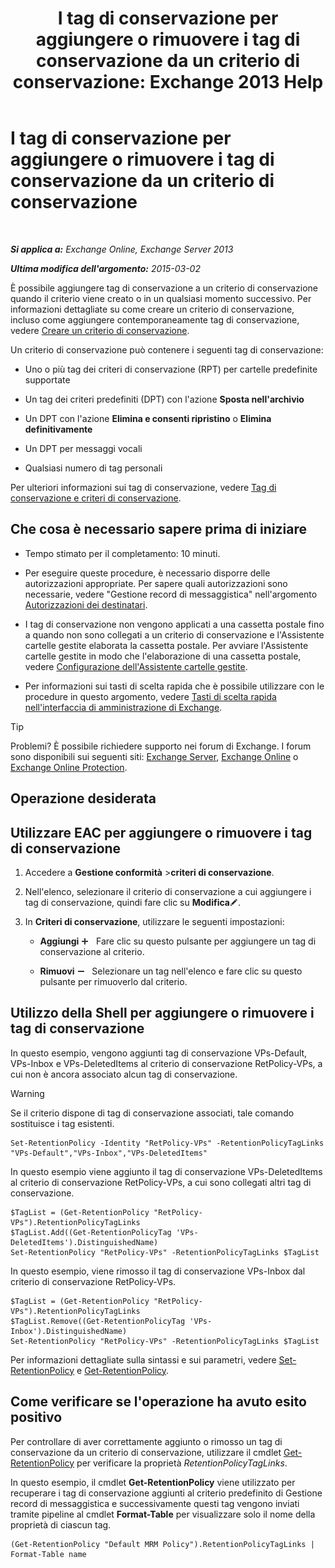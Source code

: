 ﻿---
title: 'I tag di conservazione per aggiungere o rimuovere i tag di conservazione da un criterio di conservazione: Exchange 2013 Help'
TOCTitle: I tag di conservazione per aggiungere o rimuovere i tag di conservazione da un criterio di conservazione
ms:assetid: 3a5196ce-2764-453d-9bc1-5ec22d06b40d
ms:mtpsurl: https://technet.microsoft.com/it-it/library/Dd362328(v=EXCHG.150)
ms:contentKeyID: 50480442
ms.date: 05/22/2018
mtps_version: v=EXCHG.150
ms.translationtype: MT
---

# I tag di conservazione per aggiungere o rimuovere i tag di conservazione da un criterio di conservazione

 

_**Si applica a:** Exchange Online, Exchange Server 2013_

_**Ultima modifica dell'argomento:** 2015-03-02_

È possibile aggiungere tag di conservazione a un criterio di conservazione quando il criterio viene creato o in un qualsiasi momento successivo. Per informazioni dettagliate su come creare un criterio di conservazione, incluso come aggiungere contemporaneamente tag di conservazione, vedere [Creare un criterio di conservazione](create-a-retention-policy-exchange-2013-help.md).

Un criterio di conservazione può contenere i seguenti tag di conservazione:

  - Uno o più tag dei criteri di conservazione (RPT) per cartelle predefinite supportate

  - Un tag dei criteri predefiniti (DPT) con l'azione **Sposta nell'archivio**

  - Un DPT con l'azione **Elimina e consenti ripristino** o **Elimina definitivamente**

  - Un DPT per messaggi vocali

  - Qualsiasi numero di tag personali

Per ulteriori informazioni sui tag di conservazione, vedere [Tag di conservazione e criteri di conservazione](retention-tags-and-retention-policies-exchange-2013-help.md).

## Che cosa è necessario sapere prima di iniziare

  - Tempo stimato per il completamento: 10 minuti.

  - Per eseguire queste procedure, è necessario disporre delle autorizzazioni appropriate. Per sapere quali autorizzazioni sono necessarie, vedere "Gestione record di messaggistica" nell'argomento [Autorizzazioni dei destinatari](recipients-permissions-exchange-2013-help.md).

  - I tag di conservazione non vengono applicati a una cassetta postale fino a quando non sono collegati a un criterio di conservazione e l'Assistente cartelle gestite elaborata la cassetta postale. Per avviare l'Assistente cartelle gestite in modo che l'elaborazione di una cassetta postale, vedere [Configurazione dell'Assistente cartelle gestite](configure-the-managed-folder-assistant-exchange-2013-help.md).

  - Per informazioni sui tasti di scelta rapida che è possibile utilizzare con le procedure in questo argomento, vedere [Tasti di scelta rapida nell'interfaccia di amministrazione di Exchange](keyboard-shortcuts-in-the-exchange-admin-center-exchange-online-protection-help.md).


> [!TIP]
> Problemi? È possibile richiedere supporto nei forum di Exchange. I forum sono disponibili sui seguenti siti: <A href="https://go.microsoft.com/fwlink/p/?linkid=60612">Exchange Server</A>, <A href="https://go.microsoft.com/fwlink/p/?linkid=267542">Exchange Online</A> o <A href="https://go.microsoft.com/fwlink/p/?linkid=285351">Exchange Online Protection</A>.



## Operazione desiderata

## Utilizzare EAC per aggiungere o rimuovere i tag di conservazione

1.  Accedere a **Gestione conformità** \>**criteri di conservazione**.

2.  Nell'elenco, selezionare il criterio di conservazione a cui aggiungere i tag di conservazione, quindi fare clic su **Modifica**![Icona Modifica](images/JJ218640.6f53ccb2-1f13-4c02-bea0-30690e6ea71d(EXCHG.150).gif "Icona Modifica").

3.  In **Criteri di conservazione**, utilizzare le seguenti impostazioni:
    
      - **Aggiungi** ![Icona Aggiungi](images/JJ218640.c1e75329-d6d7-4073-a27d-498590bbb558(EXCHG.150).gif "Icona Aggiungi")   Fare clic su questo pulsante per aggiungere un tag di conservazione al criterio.
    
      - **Rimuovi** ![Icona Rimuovi](images/JJ657492.479b6ced-8d64-4277-a725-f17fea202b28(EXCHG.150).gif "Icona Rimuovi")   Selezionare un tag nell'elenco e fare clic su questo pulsante per rimuoverlo dal criterio.

## Utilizzo della Shell per aggiungere o rimuovere i tag di conservazione

In questo esempio, vengono aggiunti tag di conservazione VPs-Default, VPs-Inbox e VPs-DeletedItems al criterio di conservazione RetPolicy-VPs, a cui non è ancora associato alcun tag di conservazione.


> [!WARNING]
> Se il criterio dispone di tag di conservazione associati, tale comando sostituisce i tag esistenti.



    Set-RetentionPolicy -Identity "RetPolicy-VPs" -RetentionPolicyTagLinks "VPs-Default","VPs-Inbox","VPs-DeletedItems"

In questo esempio viene aggiunto il tag di conservazione VPs-DeletedItems al criterio di conservazione RetPolicy-VPs, a cui sono collegati altri tag di conservazione.

    $TagList = (Get-RetentionPolicy "RetPolicy-VPs").RetentionPolicyTagLinks
    $TagList.Add((Get-RetentionPolicyTag 'VPs-DeletedItems').DistinguishedName)
    Set-RetentionPolicy "RetPolicy-VPs" -RetentionPolicyTagLinks $TagList

In questo esempio, viene rimosso il tag di conservazione VPs-Inbox dal criterio di conservazione RetPolicy-VPs.

    $TagList = (Get-RetentionPolicy "RetPolicy-VPs").RetentionPolicyTagLinks
    $TagList.Remove((Get-RetentionPolicyTag 'VPs-Inbox').DistinguishedName)
    Set-RetentionPolicy "RetPolicy-VPs" -RetentionPolicyTagLinks $TagList

Per informazioni dettagliate sulla sintassi e sui parametri, vedere [Set-RetentionPolicy](https://technet.microsoft.com/it-it/library/dd335196\(v=exchg.150\)) e [Get-RetentionPolicy](https://technet.microsoft.com/it-it/library/dd298086\(v=exchg.150\)).

## Come verificare se l'operazione ha avuto esito positivo

Per controllare di aver correttamente aggiunto o rimosso un tag di conservazione da un criterio di conservazione, utilizzare il cmdlet [Get-RetentionPolicy](https://technet.microsoft.com/it-it/library/dd298086\(v=exchg.150\)) per verificare la proprietà *RetentionPolicyTagLinks*.

In questo esempio, il cmdlet **Get-RetentionPolicy** viene utilizzato per recuperare i tag di conservazione aggiunti al criterio predefinito di Gestione record di messaggistica e successivamente questi tag vengono inviati tramite pipeline al cmdlet **Format-Table** per visualizzare solo il nome della proprietà di ciascun tag.

    (Get-RetentionPolicy "Default MRM Policy").RetentionPolicyTagLinks | Format-Table name

